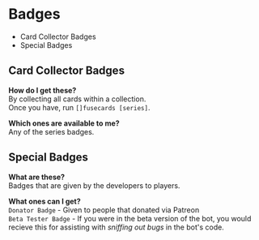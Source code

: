 # Badges

  - Card Collector Badges
  - Special Badges

## Card Collector Badges
**How do I get these?**  
By collecting all cards within a collection.  
Once you have, run `[]fusecards [series]`.

**Which ones are available to me?**  
Any of the series badges.

## Special Badges

**What are these?**  
Badges that are given by the developers to players.

**What ones can I get?**  
`Donator Badge` - Given to people that donated via Patreon  
`Beta Tester Badge` - If you were in the beta version of the bot, you would recieve this for assisting with *sniffing out bugs* in the bot's code.  
